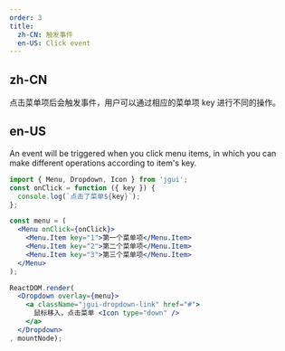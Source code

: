 ```yaml
---
order: 3
title:
  zh-CN: 触发事件
  en-US: Click event
---
```


## zh-CN

点击菜单项后会触发事件，用户可以通过相应的菜单项 key 进行不同的操作。

## en-US

An event will be triggered when you click menu items, in which you can make different operations according to item's key.

````jsx
import { Menu, Dropdown, Icon } from 'jgui';
const onClick = function ({ key }) {
  console.log(`点击了菜单${key}`);
};

const menu = (
  <Menu onClick={onClick}>
    <Menu.Item key="1">第一个菜单项</Menu.Item>
    <Menu.Item key="2">第二个菜单项</Menu.Item>
    <Menu.Item key="3">第三个菜单项</Menu.Item>
  </Menu>
);

ReactDOM.render(
  <Dropdown overlay={menu}>
    <a className="jgui-dropdown-link" href="#">
      鼠标移入，点击菜单 <Icon type="down" />
    </a>
  </Dropdown>
, mountNode);
````
